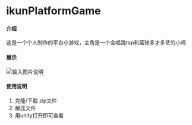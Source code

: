 # ikunPlatformGame

#### 介绍
这是一个个人制作的平台小游戏，主角是一个会唱跳rap和篮球多才多艺的小鸡

#### 展示
![输入图片说明](https://foruda.gitee.com/images/1704980699151904465/e1be5aba_13879088.png "ikun_jump.png")

#### 使用说明

1.  克隆/下载 zip文件
2.  解压文件
3.  用unity打开即可查看

